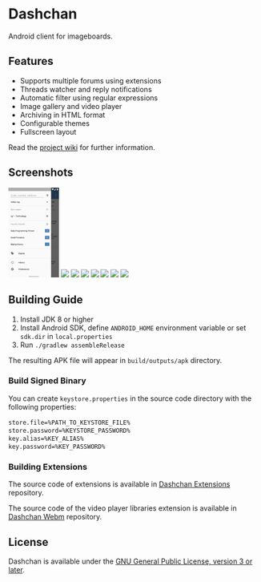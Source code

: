 # Dashchan

Android client for imageboards.

## Features

* Supports multiple forums using extensions
* Threads watcher and reply notifications
* Automatic filter using regular expressions
* Image gallery and video player
* Archiving in HTML format
* Configurable themes
* Fullscreen layout

Read the [project wiki](https://github.com/Mishiranu/Dashchan/wiki) for further information.

## Screenshots

<p>
<img src="metadata/en-US/images/phoneScreenshots/1.png" width="20%" />
<img src="metadata/en-US/images/phoneScreenshots/2.png" width="20%" />
<img src="metadata/en-US/images/phoneScreenshots/3.png" width="20%" />
<img src="metadata/en-US/images/phoneScreenshots/4.png" width="20%" />
<img src="metadata/en-US/images/phoneScreenshots/5.png" width="20%" />
<img src="metadata/en-US/images/phoneScreenshots/6.png" width="20%" />
<img src="metadata/en-US/images/phoneScreenshots/7.png" width="20%" />
<img src="metadata/en-US/images/phoneScreenshots/8.png" width="20%" />
</p>

## Building Guide

1. Install JDK 8 or higher
2. Install Android SDK, define `ANDROID_HOME` environment variable or set `sdk.dir` in `local.properties`
3. Run `./gradlew assembleRelease`

The resulting APK file will appear in `build/outputs/apk` directory.

### Build Signed Binary

You can create `keystore.properties` in the source code directory with the following properties:

```properties
store.file=%PATH_TO_KEYSTORE_FILE%
store.password=%KEYSTORE_PASSWORD%
key.alias=%KEY_ALIAS%
key.password=%KEY_PASSWORD%
```

### Building Extensions

The source code of extensions is available in
[Dashchan Extensions](https://github.com/Mishiranu/Dashchan-Extensions) repository.

The source code of the video player libraries extension is available in
[Dashchan Webm](https://github.com/Mishiranu/Dashchan-Webm) repository.

## License

Dashchan is available under the [GNU General Public License, version 3 or later](COPYING).
